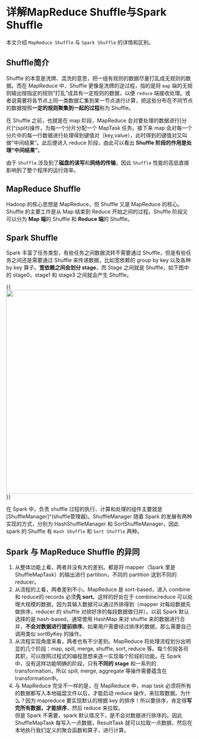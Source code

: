 # 详解MapReduce Shuffle与Spark Shuffle


本文介绍 `MapReduce Shuffle` 与 `Spark Shuffle` 的详情和区别。
<!--more-->

## Shuffle简介

Shuffle 的本意是洗牌、混洗的意思，把一组有规则的数据尽量打乱成无规则的数据。而在 MapReduce 中，Shuffle 更像是洗牌的逆过程，指的是将 `map` 端的无规则输出按指定的规则“打乱”成具有一定规则的数据，以便 `reduce` 端接收处理。或者说需要将各节点上同一类数据汇集到某一节点进行计算，把这些分布在不同节点的数据按照**一定的规则聚集到一起的过程**称为 Shuffle。

在 Shuffle 之前，也就是在 map 阶段，MapReduce 会对要处理的数据进行[分片]^(split)操作，为每一个分片分配一个 MapTask 任务。接下来 map 会对每一个分片中的每一行数据进行处理得到键值对（key,value），此时得到的键值对又叫做“中间结果”。此后便进入 reduce 阶段，由此可以看出 **Shuffle 阶段的作用是处理“中间结果”**。

由于 `Shuffle` 涉及到了**磁盘的读写**和**网络的传输**，因此 `Shuffle` 性能的高低直接影响到了整个程序的运行效率。

## MapReduce Shuffle

Hadoop 的核心思想是 MapReduce，但 Shuffle 又是 MapReduce 的核心。Shuffle 的主要工作是从 Map 结束到 Reduce 开始之间的过程。Shuffle 阶段又可以分为 **Map 端**的 Shuffle 和 **Reduce 端**的 Shuffle。

## Spark Shuffle

Spark 丰富了任务类型，有些任务之间数据流转不需要通过 Shuffle，但是有些任务之间还是需要通过 Shuffle 来传递数据，比如宽依赖的 group by key 以及各种 by key 算子。**宽依赖之间会划分 stage**，而 Stage 之间就是 Shuffle，如下图中的 stage0，stage1 和 stage3 之间就会产生 Shuffle。

{{<image src="/images/stage.png" caption="stage" width="550">}}

在 Spark 中，负责 shuffle 过程的执行、计算和处理的组件主要就是 [ShuffleManager]^(shuffle管理器)。ShuffleManager 随着 Spark 的发展有两种实现的方式，分别为 HashShuffleManager 和 SortShuffleManager，因此 spark 的 Shuffle 有 `Hash Shuffle` 和 `Sort Shuffle` 两种。

## Spark 与 MapReduce Shuffle 的异同

1. 从整体功能上看，两者并没有大的差别。都是将 mapper（Spark 里是 ShuffleMapTask）的输出进行 partition，不同的 partition 送到不同的 reducer。
1. 从流程的上看，两者差别不小。MapReduce 是 sort-based，进入 combine 和 reduce的 records 必须**先 sort**。这样的好处在于 combine/reduce 可以处理大规模的数据，因为其输入数据可以通过外排得到（mapper 对每段数据先做排序，reducer 的 shuffle 对排好序的每段数据做归并）。以前 Spark 默认选择的是 hash-based，通常使用 HashMap 来对 shuffle 来的数据进行合并，**不会对数据进行提前排序**。如果用户需要经过排序的数据，那么需要自己调用类似 sortByKey 的操作。
1. 从流程实现角度来看，两者也有不少差别。MapReduce 将处理流程划分出明显的几个阶段：map, spill, merge, shuffle, sort, reduce 等。每个阶段各司其职，可以按照过程式的编程思想来逐一实现每个阶段的功能。在 Spark 中，没有这样功能明确的阶段，只有**不同的 stage** 和一系列的 transformation，所以 spill, merge, aggregate 等操作需要蕴含在 transformation中。
1. 与 MapReduce 完全不一样的是，在 MapReduce 中，map task 必须将所有的数据都写入本地磁盘文件以后，才能启动 reduce 操作，来拉取数据。为什么？因为 mapreduce 要实现默认的根据 key 的排序！所以要排序，肯定得**写完所有数据，才能排序**，然后 reduce 来拉取。<br>
但是 Spark 不需要，spark 默认情况下，是不会对数据进行排序的。因此 ShuffleMapTask 每写入一点数据，ResultTask 就可以拉取一点数据，然后在本地执行我们定义的聚合函数和算子，进行计算。



